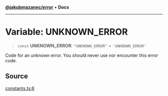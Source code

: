 [**@jakubmazanec/error**](../README.md) • **Docs**

---

# Variable: UNKNOWN_ERROR

> `const` **UNKNOWN_ERROR**: `"UNKNOWN_ERROR"` = `'UNKNOWN_ERROR'`

Code for an unknown error. You should never use nor encounter this error code.

## Source

[constants.ts:6](https://github.com/jakubmazanec/js-tools/blob/0a7ca643260718f11723fa4df4f144d2d5a8a885/packages/error/source/constants.ts#L6)
